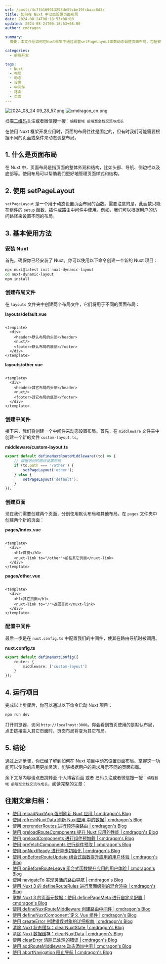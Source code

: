 ```yaml
---
url: /posts/4c7fb169913298de59cbe19fcbaac8d3/
title: 如何在 Nuxt 中动态设置页面布局
date: 2024-08-24T00:18:53+08:00
updated: 2024-08-24T00:18:53+08:00
author: cmdragon

summary:
  摘要：本文介绍如何在Nuxt框架中通过设置setPageLayout函数动态调整页面布局，包括安装Nuxt、创建不同布局文件及中间件，并通过示例演示如何根据不同路径设置相应布局。

categories:
  - 前端开发

tags:
  - Nuxt
  - 布局
  - 动态
  - 设置
  - 中间件
  - 路由
  - 页面
---
```


<img src="https://static.cmdragon.cn/blog/images/2024_08_24 09_28_57.png@blog" title="2024_08_24 09_28_57.png" alt="2024_08_24 09_28_57.png"/>

<img src="https://api2.cmdragon.cn/upload/cmder/20250304_012821924.jpg" title="cmdragon_cn.png" alt="cmdragon_cn.png"/>


扫描[二维码](https://api2.cmdragon.cn/upload/cmder/20250304_012821924.jpg)关注或者微信搜一搜：`编程智域 前端至全栈交流与成长`

在使用 Nuxt 框架开发应用时，页面的布局往往是固定的，但有时我们可能需要根据不同的页面或条件来动态调整布局。

## 1. 什么是页面布局

在 Nuxt 中，页面布局是指页面的整体外观和结构，比如头部、导航、侧边栏以及底部等。使用布局可以帮助我们更好地管理页面样式和结构。

## 2. 使用 setPageLayout

`setPageLayout` 是一个用于动态设置页面布局的函数。需要注意的是，此函数只能在组件的 `setup`
函数、插件或路由中间件中使用。例如，我们可以根据用户的访问路径来设置不同的布局。

## 3. 基本使用方法

### 安装 Nuxt

首先，确保你已经安装了 Nuxt。你可以使用以下命令创建一个新的 Nuxt 项目：

```bash
npx nuxi@latest init nuxt-dynamic-layout
cd nuxt-dynamic-layout
npm install
```

### 创建布局文件

在 `layouts` 文件夹中创建两个布局文件，它们将用于不同的页面布局：

**layouts/default.vue**

```vue

<template>
  <div>
    <header>默认布局的头部</header>
    <nuxt/>
    <footer>默认布局的底部</footer>
  </div>
</template>
```

**layouts/other.vue**

```vue

<template>
  <div>
    <header>其它布局的头部</header>
    <nuxt/>
    <footer>其它布局的底部</footer>
  </div>
</template>
```

### 创建中间件

接下来，我们将创建一个中间件来动态设置布局。首先，在 `middleware` 文件夹中创建一个新的文件 `custom-layout.ts`。

**middleware/custom-layout.ts**

```typescript
export default defineNuxtRouteMiddleware((to) => {
    // 根据访问的路径设置布局
    if (to.path === '/other') {
        setPageLayout('other');
    } else {
        setPageLayout('default');
    }
});
```

### 创建页面

现在我们需要创建两个页面，分别使用默认布局和其他布局。在 `pages` 文件夹中创建两个新的页面：

**pages/index.vue**

```vue

<template>
  <div>
    <h1>首页</h1>
    <nuxt-link to="/other">前往其它页面</nuxt-link>
  </div>
</template>
```

**pages/other.vue**

```vue

<template>
  <div>
    <h1>其它页面</h1>
    <nuxt-link to="/">返回首页</nuxt-link>
  </div>
</template>
```

### 配置中间件

最后一步是在 `nuxt.config.ts` 中配置我们的中间件，使其在路由导航时被调用。

**nuxt.config.ts**

```typescript
export default defineNuxtConfig({
    router: {
        middleware: ['custom-layout']
    }
});
```

## 4. 运行项目

完成以上步骤后，你可以通过以下命令启动 Nuxt 项目：

```bash
npm run dev
```

打开浏览器，访问 `http://localhost:3000`。你会看到首页使用的是默认布局，点击链接进入其它页面时，页面布局将变为其它布局。

## 5. 结论

通过上述步骤，你已经了解到如何在 Nuxt 项目中动态设置页面布局。掌握这一功能可以使你的应用更加灵活，能够根据用户的需求展示不同的页面布局。

余下文章内容请点击跳转至 个人博客页面 或者 扫码关注或者微信搜一搜：`编程智域 前端至全栈交流与成长`，阅读完整的文章：

## 往期文章归档：

- [使用 reloadNuxtApp 强制刷新 Nuxt 应用 | cmdragon's Blog](https://blog.cmdragon.cn/posts/c2c24219f5c0/)
- [使用 refreshNuxtData 刷新 Nuxt应用 中的数据 | cmdragon's Blog](https://blog.cmdragon.cn/posts/7696049934fb/)
- [使用 prerenderRoutes 进行预渲染路由 | cmdragon's Blog](https://blog.cmdragon.cn/posts/b28890e5d54d/)
- [使用 preloadRouteComponents 提升 Nuxt 应用的性能 | cmdragon's Blog](https://blog.cmdragon.cn/posts/851697425a66/)
- [使用 preloadComponents 进行组件预加载 | cmdragon's Blog](https://blog.cmdragon.cn/posts/6f58e9a6735b/)
- [使用 prefetchComponents 进行组件预取 | cmdragon's Blog](https://blog.cmdragon.cn/posts/a73257bce752/)
- [使用 onNuxtReady 进行异步初始化 | cmdragon's Blog](https://blog.cmdragon.cn/posts/64b599de0716/)
- [使用 onBeforeRouteUpdate 组合式函数提升应用的用户体验 | cmdragon's Blog](https://blog.cmdragon.cn/posts/cdd338b2e728/)
- [使用 onBeforeRouteLeave 组合式函数提升应用的用户体验 | cmdragon's Blog](https://blog.cmdragon.cn/posts/cfb92785e131/)
- [使用 navigateTo 实现灵活的路由导航 | cmdragon's Blog](https://blog.cmdragon.cn/posts/30bdc45ab749/)
- [使用 Nuxt 3 的 defineRouteRules 进行页面级别的混合渲染 | cmdragon's Blog](https://blog.cmdragon.cn/posts/4a1749875882/)
- [掌握 Nuxt 3 的页面元数据：使用 definePageMeta 进行自定义配置 | cmdragon's Blog](https://blog.cmdragon.cn/posts/6f827ad7a980/)
- [使用 defineNuxtRouteMiddleware 创建路由中间件 | cmdragon's Blog](https://blog.cmdragon.cn/posts/30f5cad8adaa/)
- [使用 defineNuxtComponent`定义 Vue 组件 | cmdragon's Blog](https://blog.cmdragon.cn/posts/df9c2cf37c29/)
- [使用 createError 创建错误对象的详细指南 | cmdragon's Blog](https://blog.cmdragon.cn/posts/93b5a8ec52df/)
- [清除 Nuxt 状态缓存：clearNuxtState | cmdragon's Blog](https://blog.cmdragon.cn/posts/0febec81a1d1/)
- [清除 Nuxt 数据缓存：clearNuxtData | cmdragon's Blog](https://blog.cmdragon.cn/posts/0a7c0cc75cf1/)
- [使用 clearError 清除已处理的错误 | cmdragon's Blog](https://blog.cmdragon.cn/posts/1bf9b90dd386/)
- [使用 addRouteMiddleware 动态添加中间 | cmdragon's Blog](https://blog.cmdragon.cn/posts/a070155dbcfb/)
- [使用 abortNavigation 阻止导航 | cmdragon's Blog](https://blog.cmdragon.cn/posts/c89ead546424/)
-

